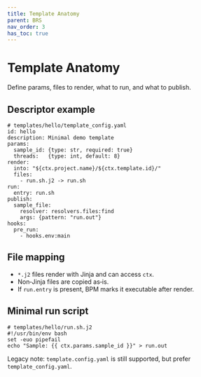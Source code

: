 ```yaml
---
title: Template Anatomy
parent: BRS
nav_order: 3
has_toc: true
---
```


# Template Anatomy

Define params, files to render, what to run, and what to publish.

## Descriptor example
```
# templates/hello/template_config.yaml
id: hello
description: Minimal demo template
params:
  sample_id: {type: str, required: true}
  threads:   {type: int, default: 8}
render:
  into: "${ctx.project.name}/${ctx.template.id}/"
  files:
    - run.sh.j2 -> run.sh
run:
  entry: run.sh
publish:
  sample_file:
    resolver: resolvers.files:find
    args: {pattern: "run.out"}
hooks:
  pre_run:
    - hooks.env:main
```

## File mapping
- `*.j2` files render with Jinja and can access `ctx`.
- Non‑Jinja files are copied as‑is.
- If `run.entry` is present, BPM marks it executable after render.

## Minimal run script
```
# templates/hello/run.sh.j2
#!/usr/bin/env bash
set -euo pipefail
echo "Sample: {{ ctx.params.sample_id }}" > run.out
```

Legacy note: `template.config.yaml` is still supported, but prefer `template_config.yaml`.
